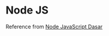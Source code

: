 # Node JS
Reference from [Node JavaScript Dasar](https://www.buildwithangga.com/kelas/node-javascript-dasar?thumbnail=wATNuz4FZX.36&main_leads=searchresult)
